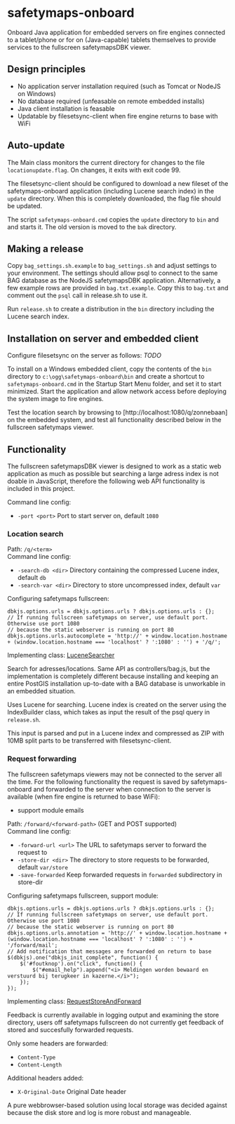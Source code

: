 # safetymaps-onboard

Onboard Java application for embedded servers on fire engines connected to a 
tablet/phone or for on (Java-capable) tablets themselves to provide services 
to the fullscreen safetymapsDBK viewer.

## Design principles

 - No application server installation required (such as Tomcat or NodeJS on Windows)
 - No database required (unfeasable on remote embedded installs)
 - Java client installation is feasable
 - Updatable by filesetsync-client when fire engine returns to base with WiFi

## Auto-update

The Main class monitors the current directory for changes to the file
`locationupdate.flag`. On changes, it exits with exit code 99.

The filesetsync-client should be configured to download a new fileset of the
safetymaps-onboard application (including Lucene search index) in the `update`
directory. When this is completely downloaded, the flag file should be updated.

The script `safetymaps-onboard.cmd` copies the `update` directory to `bin` and
and starts it. The old version is moved to the `bak` directory.

## Making a release

Copy `bag_settings.sh.example` to `bag_settings.sh` and adjust settings to your
environment. The settings should allow psql to connect to the same BAG database
as the NodeJS safetymapsDBK application. Alternatively, a few example rows are
provided in `bag.txt.example`. Copy this to `bag.txt` and comment out the `psql` call
in release.sh to use it.

Run `release.sh` to create a distribution in the `bin` directory including the
Lucene search index.

## Installation on server and embedded client

Configure filesetsync on the server as follows:
_TODO_

To install on a Windows embedded client, copy the contents of the `bin` directory
to `c:\ogg\safetymaps-onboard\bin` and create a shortcut to
 `safetymaps-onboard.cmd` in the Startup Start Menu folder, and set it to start
minimized. Start the application and allow network access before deploying the
system image to fire engines.

Test the location search by browsing to [http://localhost:1080/q/zonnebaan] on the
embedded system, and test all functionality described below in the fullscreen 
safetymaps viewer.

## Functionality

The fullscreen safetymapsDBK viewer is designed to work as a static web 
application as much as possible but searching a large adress index is not
doable in JavaScript, therefore the following web API functionality is
included in this project.

Command line config:
- `-port <port>` Port to start server on, default `1080`

### Location search

Path: `/q/<term>`  
Command line config:
- `-search-db <dir>` Directory containing the compressed Lucene index, default `db`
- `-search-var <dir>` Directory to store uncompressed index, default `var`

Configuring safetymaps fullscreen:
```
dbkjs.options.urls = dbkjs.options.urls ? dbkjs.options.urls : {};
// If running fullscreen safetymaps on server, use default port. Otherwise use port 1080
// because the static webserver is running on port 80
dbkjs.options.urls.autocomplete = 'http://' + window.location.hostname + (window.location.hostname === 'localhost' ? ':1080' : '') + '/q/';
```
Implementing class: [LuceneSearcher](src/main/java/nl/opengeogroep/safetymaps/onboard/LuceneSearcher.java)

Search for adresses/locations. Same API as controllers/bag.js, but the 
implementation is completely different because installing and keeping 
an entire PostGIS installation up-to-date with a BAG database is unworkable
in an embedded situation.

Uses Lucene for searching. Lucene index is created on the server using the
IndexBuilder class, which takes as input the result of the psql query in 
`release.sh`.

This input is parsed and put in a Lucene index and compressed as ZIP with 10MB
split parts to be transferred with filesetsync-client.

### Request forwarding

The fullscreen safetymaps viewers may not be connected to the server all the 
time. For the following functionality the request is saved by
safetymaps-onboard and forwarded to the server when connection to the server is
available (when fire engine is returned to base WiFi):

- support module emails

Path: `/forward/<forward-path>` (GET and POST supported)  
Command line config:
- `-forward-url <url>` The URL to safetymaps server to forward the request to
- `-store-dir <dir>` The directory to store requests to be forwarded, default `var/store`
- `-save-forwarded` Keep forwarded requests in `forwarded` subdirectory in store-dir

Configuring safetymaps fullscreen, support module:
```
dbkjs.options.urls = dbkjs.options.urls ? dbkjs.options.urls : {};
// If running fullscreen safetymaps on server, use default port. Otherwise use port 1080
// because the static webserver is running on port 80
dbkjs.options.urls.annotation = 'http://' + window.location.hostname +  (window.location.hostname === 'localhost' ? ':1080' : '') + '/forward/mail';
// Add notification that messages are forwarded on return to base
$(dbkjs).one("dbkjs_init_complete", function() {
    $('#foutknop').on("click", function() {
        $("#email_help").append("<i> Meldingen worden bewaard en verstuurd bij terugkeer in kazerne.</i>");
    });
});
```
Implementing class: [RequestStoreAndForward](src/main/java/nl/opengeogroep/safetymaps/onboard/RequestStoreAndForward.java)

Feedback is currently available in logging output and examining the store 
directory, users off safetymaps fullscreen do not currently get feedback of 
stored and succesfully forwarded requests.

Only some headers are forwarded:
 - `Content-Type`
 - `Content-Length`
 
Additional headers added:
 - `X-Original-Date` Original Date header
 
A pure webbrowser-based solution using local storage was decided against 
because the disk store and log is more robust and manageable.

